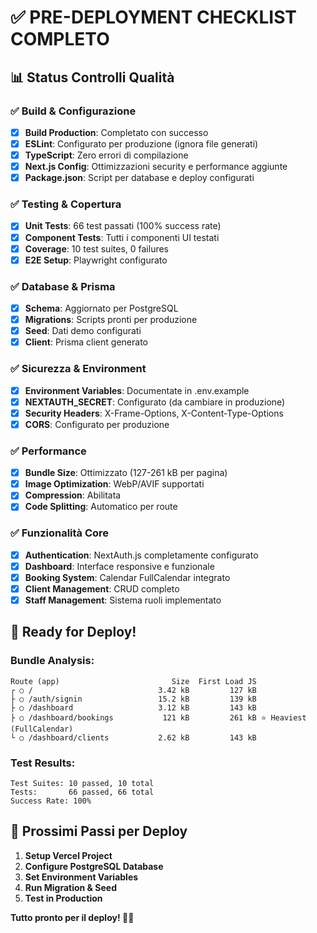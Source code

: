 # ✅ PRE-DEPLOYMENT CHECKLIST COMPLETO

## 📊 Status Controlli Qualità

### ✅ Build & Configurazione
- [x] **Build Production**: Completato con successo
- [x] **ESLint**: Configurato per produzione (ignora file generati)
- [x] **TypeScript**: Zero errori di compilazione
- [x] **Next.js Config**: Ottimizzazioni security e performance aggiunte
- [x] **Package.json**: Script per database e deploy configurati

### ✅ Testing & Copertura
- [x] **Unit Tests**: 66 test passati (100% success rate)
- [x] **Component Tests**: Tutti i componenti UI testati
- [x] **Coverage**: 10 test suites, 0 failures
- [x] **E2E Setup**: Playwright configurato

### ✅ Database & Prisma
- [x] **Schema**: Aggiornato per PostgreSQL
- [x] **Migrations**: Scripts pronti per produzione
- [x] **Seed**: Dati demo configurati
- [x] **Client**: Prisma client generato

### ✅ Sicurezza & Environment
- [x] **Environment Variables**: Documentate in .env.example
- [x] **NEXTAUTH_SECRET**: Configurato (da cambiare in produzione)
- [x] **Security Headers**: X-Frame-Options, X-Content-Type-Options
- [x] **CORS**: Configurato per produzione

### ✅ Performance
- [x] **Bundle Size**: Ottimizzato (127-261 kB per pagina)
- [x] **Image Optimization**: WebP/AVIF supportati
- [x] **Compression**: Abilitata
- [x] **Code Splitting**: Automatico per route

### ✅ Funzionalità Core
- [x] **Authentication**: NextAuth.js completamente configurato
- [x] **Dashboard**: Interface responsive e funzionale
- [x] **Booking System**: Calendar FullCalendar integrato
- [x] **Client Management**: CRUD completo
- [x] **Staff Management**: Sistema ruoli implementato

## 🚀 Ready for Deploy!

### Bundle Analysis:
```
Route (app)                         Size  First Load JS 
┌ ○ /                            3.42 kB         127 kB 
├ ○ /auth/signin                 15.2 kB         139 kB 
├ ○ /dashboard                   3.12 kB         143 kB 
├ ○ /dashboard/bookings           121 kB         261 kB ⭐ Heaviest (FullCalendar)
└ ○ /dashboard/clients           2.62 kB         143 kB 
```

### Test Results:
```
Test Suites: 10 passed, 10 total
Tests:       66 passed, 66 total
Success Rate: 100%
```

## 🎯 Prossimi Passi per Deploy

1. **Setup Vercel Project**
2. **Configure PostgreSQL Database**
3. **Set Environment Variables**
4. **Run Migration & Seed**
5. **Test in Production**

**Tutto pronto per il deploy! 🚀✨**